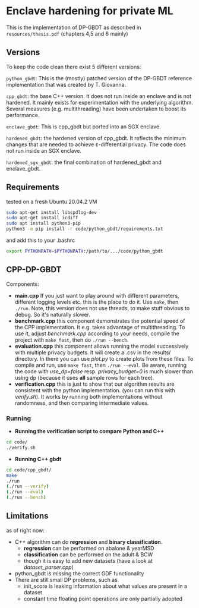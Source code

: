 # Enclave hardening for private ML

This is the implementation of DP-GBDT as described in `resources/thesis.pdf` (chapters 4,5 and 6 mainly)

## Versions

To keep the code clean there exist 5 different versions:

`python_gbdt`: This is the (mostly) patched version of the DP-GBDT reference implementation that was created by T. Giovanna.

`cpp_gbdt`: the base C++ version. It does not run inside an enclave and is not hardened. It mainly exists for experimentation with the underlying algorithm. Several measures (e.g. multithreading) have been undertaken to boost its performance.

`enclave_gbdt`: This is cpp_gbdt but ported into an SGX enclave.

`hardened_gbdt`: the hardened version of cpp_gbdt. It reflects the minimum changes that are needed to achieve ε-differential privacy. The code does not run inside an SGX enclave.

`hardened_sgx_gbdt`: the final combination of hardened_gbdt and enclave_gbdt.




## Requirements
tested on a fresh Ubuntu 20.04.2 VM
```bash
sudo apt-get install libspdlog-dev
sudo apt-get install icdiff
sudo apt install python3-pip
python3 -m pip install -r code/python_gbdt/requirements.txt
```
and add this to your .bashrc
```bash
export PYTHONPATH=$PYTHONPATH:/path/to/.../code/python_gbdt
```

## CPP-DP-GBDT

Components:
- **main.cpp**
If you just want to play around with different parameters, different logging levels etc. this is the place to do it. Use `make`, then `./run`.
Note, this version does not use threads, to make stuff obvious to debug. So it's naturally slower.
- **benchmark.cpp**
this component demonstrates the potential speed of the CPP implementation. It e.g. takes advantage of multithreading. To use it, adjust _benchmark.cpp_ according to your needs, compile the project with `make fast`, then do `./run --bench`.
- **evaluation.cpp**
this component allows running the model successively with multiple privacy budgets. It will create a .csv in the results/ directory. In there you can use _plot.py_ to create plots from these files. To compile and run, use `make fast`, then `./run --eval`. Be aware, running the code with _use_dp=false_ resp. _privacy_budget=0_ is much slower than using dp (because it uses **all** sample rows for each tree).
- **verification.cpp**
this is just to show that our algorithm results are consistent with the python implementation. (you can run this with _verify.sh_). It works by running both implementations without randomness, and then comparing intermediate values.


### Running
- **Running the verification script to compare Python and C++**
```bash
cd code/
./verify.sh
```
- **Running C++ gbdt**
```bash
cd code/cpp_gbdt/
make
./run
(./run --verify)
(./run --eval)
(./run --bench)
```

## Limitations
as of right now:

- C++ algorithm can do **regression** and **binary classification**.
  - **regression** can be performed on abalone & yearMSD
  - **classification** can be performed on the adult & BCW
  - though it is easy to add new datasets (have a look at _dataset_parser.cpp_)
- python_gbdt is missing the correct GDF functionality
- There are still small DP problems, such as
  - init\_score is leaking information about what values are present in a dataset
  - constant time floating point operations are only partially adopted


